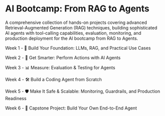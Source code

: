# AI Bootcamp: From RAG to Agents
A comprehensive collection of hands-on projects covering advanced Retrieval-Augmented Generation (RAG) techniques, building sophisticated AI agents with tool-calling capabilities, evaluation, monitoring, and production deployment for the AI bootcamp from RAG to Agents.

Week 1 - 🧠 Build Your Foundation: LLMs, RAG, and Practical Use Cases

Week 2 - 🤖 Get Smarter: Perform Actions with AI Agents


Week 3 - 📊 Measure: Evaluation & Testing for Agents


Week 4 - 🛠️ Build a Coding Agent from Scratch 


Week 5 - 🛡️ Make It Safe & Scalable: Monitoring, Guardrails, and Production Readiness

Week 6 - 🚀 Capstone Project: Build Your Own End-to-End Agent
